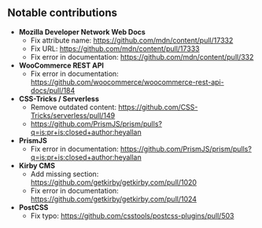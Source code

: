 ## Notable contributions

- **Mozilla Developer Network Web Docs**
  - Fix attribute name: https://github.com/mdn/content/pull/17332
  - Fix URL: https://github.com/mdn/content/pull/17333
  - Fix error in documentation: https://github.com/mdn/content/pull/332
- **WooCommerce REST API**
  - Fix error in documentation: https://github.com/woocommerce/woocommerce-rest-api-docs/pull/184
- **CSS-Tricks / Serverless**
  - Remove outdated content: https://github.com/CSS-Tricks/serverless/pull/149
  - https://github.com/PrismJS/prism/pulls?q=is:pr+is:closed+author:heyallan
- **PrismJS**
  - Fix error in documentation: https://github.com/PrismJS/prism/pulls?q=is:pr+is:closed+author:heyallan
- **Kirby CMS**
  - Add missing section: https://github.com/getkirby/getkirby.com/pull/1020
  - Fix error in documentation: https://github.com/getkirby/getkirby.com/pull/1024
- **PostCSS**
  - Fix typo: https://github.com/csstools/postcss-plugins/pull/503
